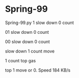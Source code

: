 # Spring-99
Spring-99.py
1 slow down 0 count

01 slow down 0 count

00 slow down 0 count

slow down 1 count move

1 count top gas

top 1 move or 0.
Speed 184 KB/s
